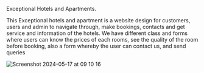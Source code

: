 Exceptional Hotels and Apartments. 

This Exceptional hotels and apartment is a website design for customers, users and admin to navigate through,  make bookings, contacts and get service and information of the hotels.
We have different class and forms where users can know the prices of each rooms, see the quality of the room before booking, also a form whereby the user can contact us, and send queries

![Screenshot 2024-05-17 at 09 10 16](https://github.com/Exceptionalsgl/portfolio1/assets/138718739/814c95ff-98a6-4d5e-b35a-42883660f6e6)
